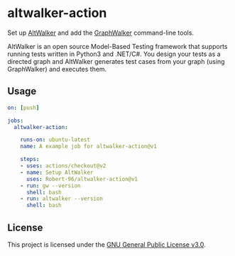 # altwalker-action

Set up [AltWalker](https://altom.gitlab.io/altwalker/altwalker/) and add the [GraphWalker](https://graphwalker.github.io/) command-line tools.

AltWalker is an open source Model-Based Testing framework that supports running tests written in Python3 and .NET/C#. You design your tests as a directed graph and AltWalker generates test cases from your graph (using GraphWalker) and executes them.

## Usage

```yml
on: [push]

jobs:
  altwalker-action:

    runs-on: ubuntu-latest
    name: A example job for altwalker-action@v1

    steps:
    - uses: actions/checkout@v2
    - name: Setup AltWalker
      uses: Robert-96/altwalker-action@v1
    - run: gw --version
      shell: bash
    - run: altwalker --version
      shell: bash

```

## License

This project is licensed under the [GNU General Public License v3.0](https://github.com/Robert-96/altwalker-action/blob/main/LICENSE).